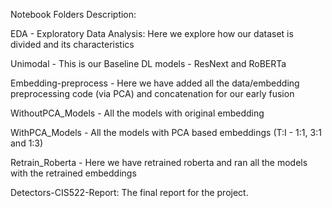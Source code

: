 Notebook Folders Description:

EDA - Exploratory Data Analysis: Here we explore how our dataset is divided and its characteristics

Unimodal - This is our Baseline DL models - ResNext and RoBERTa

Embedding-preprocess - Here we have added all the data/embedding preprocessing code (via PCA) and concatenation for our early fusion

WithoutPCA_Models - All the models with original embedding

WithPCA_Models - All the models with PCA based embeddings (T:I - 1:1, 3:1 and 1:3)

Retrain_Roberta - Here we have retrained roberta and ran all the models with the retrained embeddings

Detectors-CIS522-Report: The final report for the project.
